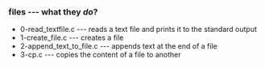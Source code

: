 ### **files**	---	what they _do_?
* 0-read_textfile.c	---	reads a text file and prints it
		     		to the standard output
* 1-create_file.c		---	creates a file
* 2-append_text_to_file.c	---	appends text at the end of a file
* 3-cp.c			---	copies the content of a file to another
